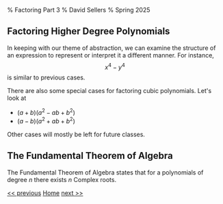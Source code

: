 % Factoring Part 3
% David Sellers
% Spring 2025

## Factoring Higher Degree Polynomials

In keeping with our theme of abstraction, we can examine the structure of an expression to represent or interpret it a different manner. For instance, $$x^{4}-y^{4}$$ is similar to previous cases.

There are also some special cases for factoring cubic polynomials. Let's look at

- $(a+b)(a^{2}-ab+b^{2})$
- $(a-b)(a^{2}+ab+b^{2})$

Other cases will mostly be left for future classes.

## The Fundamental Theorem of Algebra

The Fundamental Theorem of Algebra states that for a polynomials of degree $n$ there exists $n$ Complex roots.

[<< previous](./day10.html) [Home](../../index.html) [next >>](./day12.html)
